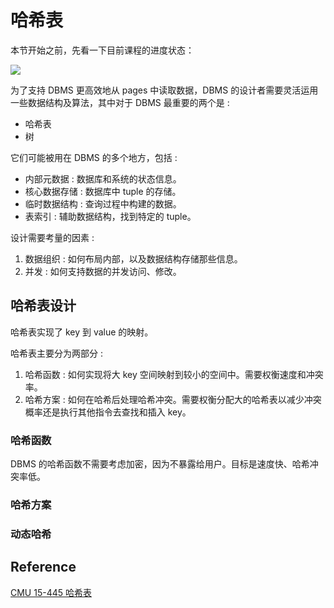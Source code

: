 # 哈希表

本节开始之前，先看一下目前课程的进度状态：

![](https://user-images.githubusercontent.com/95269537/168838043-b72ac943-fb93-46d2-a3f3-1edd47ca1349.png)

为了支持 DBMS 更高效地从 pages 中读取数据，DBMS 的设计者需要灵活运用一些数据结构及算法，其中对于 DBMS 最重要的两个是 : 

- 哈希表
- 树

它们可能被用在 DBMS 的多个地方，包括 : 
- 内部元数据 : 数据库和系统的状态信息。
- 核心数据存储 : 数据库中 tuple 的存储。
- 临时数据结构 : 查询过程中构建的数据。
- 表索引 : 辅助数据结构，找到特定的 tuple。

设计需要考量的因素 : 
1. 数据组织 : 如何布局内部，以及数据结构存储那些信息。
2. 并发 : 如何支持数据的并发访问、修改。

## 哈希表设计

哈希表实现了 key 到 value 的映射。

哈希表主要分为两部分 :

1. 哈希函数 : 如何实现将大 key 空间映射到较小的空间中。需要权衡速度和冲突率。
2. 哈希方案 : 如何在哈希后处理哈希冲突。需要权衡分配大的哈希表以减少冲突概率还是执行其他指令去查找和插入 key。


### 哈希函数

DBMS 的哈希函数不需要考虑加密，因为不暴露给用户。目标是速度快、哈希冲突率低。

### 哈希方案


### 动态哈希


## Reference

[CMU 15-445 哈希表](https://zhenghe.gitbook.io/open-courses/cmu-15-445-645-database-systems/hash-tables)
